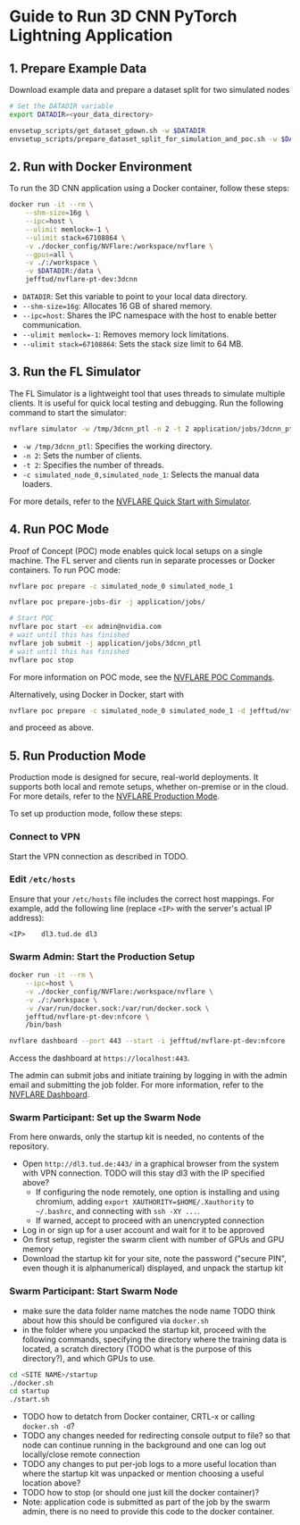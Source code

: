 
# Guide to Run 3D CNN PyTorch Lightning Application

## 1. Prepare Example Data

Download example data and prepare a dataset split for two simulated nodes

```bash
# Set the DATADIR variable
export DATADIR=<your_data_directory>

envsetup_scripts/get_dataset_gdown.sh -w $DATADIR
envsetup_scripts/prepare_dataset_split_for_simulation_and_poc.sh -w $DATADIR
```

## 2. Run with Docker Environment

To run the 3D CNN application using a Docker container, follow these steps:

```bash
docker run -it --rm \
    --shm-size=16g \
    --ipc=host \
    --ulimit memlock=-1 \
    --ulimit stack=67108864 \
    -v ./docker_config/NVFlare:/workspace/nvflare \
    --gpus=all \
    -v ./:/workspace \
    -v $DATADIR:/data \
    jefftud/nvflare-pt-dev:3dcnn
```

- `DATADIR`: Set this variable to point to your local data directory.
- `--shm-size=16g`: Allocates 16 GB of shared memory.
- `--ipc=host`: Shares the IPC namespace with the host to enable better communication.
- `--ulimit memlock=-1`: Removes memory lock limitations.
- `--ulimit stack=67108864`: Sets the stack size limit to 64 MB.

## 3. Run the FL Simulator

The FL Simulator is a lightweight tool that uses threads to simulate multiple clients. It is useful for quick local testing and debugging. Run the following command to start the simulator:

```bash
nvflare simulator -w /tmp/3dcnn_ptl -n 2 -t 2 application/jobs/3dcnn_ptl -c simulated_node_0,simulated_node_1
```

- `-w /tmp/3dcnn_ptl`: Specifies the working directory.
- `-n 2`: Sets the number of clients.
- `-t 2`: Specifies the number of threads.
- `-c simulated_node_0,simulated_node_1`: Selects the manual data loaders.

For more details, refer to the [NVFLARE Quick Start with Simulator](https://nvflare.readthedocs.io/en/2.4.1/getting_started.html#quick-start-with-simulator).

## 4. Run POC Mode

Proof of Concept (POC) mode enables quick local setups on a single machine. The FL server and clients run in separate processes or Docker containers. To run POC mode:

```bash
nvflare poc prepare -c simulated_node_0 simulated_node_1

nvflare poc prepare-jobs-dir -j application/jobs/

# Start POC
nvflare poc start -ex admin@nvidia.com
# wait until this has finished
nvflare job submit -j application/jobs/3dcnn_ptl
# wait until this has finished
nvflare poc stop
```

For more information on POC mode, see the [NVFLARE POC Commands](https://nvflare.readthedocs.io/en/2.4.1/user_guide/nvflare_cli/poc_command.html).

Alternatively, using Docker in Docker, start with

```bash
nvflare poc prepare -c simulated_node_0 simulated_node_1 -d jefftud/nvflare-pt-dev:3dcnn
```
and proceed as above.

## 5. Run Production Mode

Production mode is designed for secure, real-world deployments. It supports both local and remote setups, whether on-premise or in the cloud. For more details, refer to the [NVFLARE Production Mode](https://nvflare.readthedocs.io/en/2.4.1/real_world_fl.html).

To set up production mode, follow these steps:

### Connect to VPN

Start the VPN connection as described in TODO.

### Edit `/etc/hosts`

Ensure that your `/etc/hosts` file includes the correct host mappings. For example, add the following line (replace `<IP>` with the server's actual IP address):

```plaintext
<IP>    dl3.tud.de dl3
```

### Swarm Admin: Start the Production Setup

```bash
docker run -it --rm \
    --ipc=host \
    -v ./docker_config/NVFlare:/workspace/nvflare \
    -v ./:/workspace \
    -v /var/run/docker.sock:/var/run/docker.sock \
    jefftud/nvflare-pt-dev:nfcore \
    /bin/bash

nvflare dashboard --port 443 --start -i jefftud/nvflare-pt-dev:nfcore
```

Access the dashboard at `https://localhost:443`.

The admin can submit jobs and initiate training by logging in with the admin email and submitting the job folder. For more information, refer to the [NVFLARE Dashboard](https://nvflare.readthedocs.io/en/2.4.1/user_guide/dashboard_ui.html).

### Swarm Participant: Set up the Swarm Node

From here onwards, only the startup kit is needed, no contents of the repository.

- Open `http://dl3.tud.de:443/` in a graphical browser from the system with VPN connection. TODO will this stay dl3 with the IP specified above?
  - If configuring the node remotely, one option is installing and using chromium, adding `export XAUTHORITY=$HOME/.Xauthority` to `~/.bashrc`, and connecting with `ssh -XY ...`.
  - If warned, accept to proceed with an unencrypted connection
- Log in or sign up for a user account and wait for it to be approved
- On first setup, register the swarm client with number of GPUs and GPU memory
- Download the startup kit for your site, note the password ("secure PIN", even though it is alphanumerical)  displayed, and unpack the startup kit

### Swarm Participant: Start Swarm Node

- make sure the data folder name matches the node name TODO think about how this should be configured via `docker.sh`
- in the folder where you unpacked the startup kit, proceed with the following commands, specifying the directory where the training data is located, a scratch directory (TODO what is the purpose of this directory?), and which GPUs to use.
```bash
cd <SITE NAME>/startup
./docker.sh
cd startup
./start.sh
```
- TODO how to detatch from Docker container, CRTL-x or calling `docker.sh -d`?
- TODO any changes needed for redirecting console output to file? so that node can continue running in the background and one can log out locally/close remote connection
- TODO any changes to put per-job logs to a more useful location than where the startup kit was unpacked or mention choosing a useful location above?
- TODO how to stop (or should one just kill the docker container)?
- Note: application code is submitted as part of the job by the swarm admin, there is no need to provide this code to the docker container.
